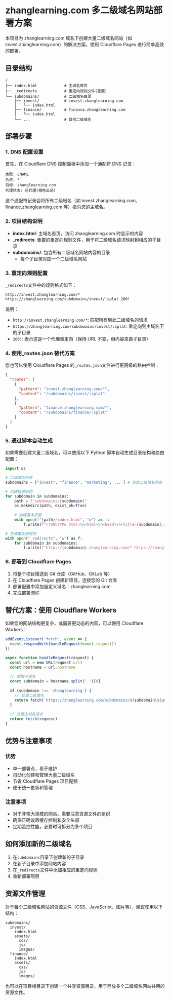 # zhanglearning.com 多二级域名网站部署方案

本项目为 zhanglearning.com 域名下创建大量二级域名网站（如 invest.zhanglearning.com）的解决方案，使用 Cloudflare Pages 进行简单高效的部署。

## 目录结构

```
/
├── index.html            # 主域名首页
├── _redirects            # 重定向规则文件(重要)
└── subdomains/           # 二级域名目录
    ├── invest/           # invest.zhanglearning.com
    │   └── index.html
    ├── finance/          # finance.zhanglearning.com
    │   └── index.html
    └── ...               # 其他二级域名
```

## 部署步骤

### 1. DNS 配置设置

首先，在 Cloudflare DNS 控制面板中添加一个通配符 DNS 记录：

```
类型: CNAME
名称: *
目标: zhanglearning.com
代理状态: 已代理(橙色云朵)
```

这个通配符记录会将所有二级域名（如 invest.zhanglearning.com, finance.zhanglearning.com 等）指向您的主域名。

### 2. 项目结构说明

- **index.html**: 主域名首页，访问 zhanglearning.com 时显示的内容
- **_redirects**: 重要的重定向规则文件，用于将二级域名请求映射到相应的子目录
- **subdomains/**: 包含所有二级域名网站内容的目录
  - 每个子目录对应一个二级域名网站

### 3. 重定向规则配置

`_redirects`文件中的规则格式如下：

```
http://invest.zhanglearning.com/* https://zhanglearning.com/subdomains/invest/:splat 200!
```

说明：
- `http://invest.zhanglearning.com/*`: 匹配所有到此二级域名的请求
- `https://zhanglearning.com/subdomains/invest/:splat`: 重定向到主域名下的子目录
- `200!`: 表示这是一个代理重定向（保持 URL 不变，但内容来自子目录）

### 4. 使用_routes.json 替代方案

您也可以使用 Cloudflare Pages 的`_routes.json`文件进行更高级的路由控制：

```json
{
  "routes": [
    {
      "pattern": "invest.zhanglearning.com/*",
      "content": "/subdomains/invest/:splat"
    },
    {
      "pattern": "finance.zhanglearning.com/*",
      "content": "/subdomains/finance/:splat"
    }
  ]
}
```

### 5. 通过脚本自动生成

如果需要创建大量二级域名，可以使用以下 Python 脚本自动生成目录结构和路由配置：

```python
import os

# 二级域名列表
subdomains = ["invest", "finance", "marketing", ... ] # 您的二级域名列表

# 创建目录结构
for subdomain in subdomains:
    path = f"subdomains/{subdomain}"
    os.makedirs(path, exist_ok=True)
    
    # 创建基本页面
    with open(f"{path}/index.html", "w") as f:
        f.write(f"<!DOCTYPE html>\n<html>\n<head>\n<title>{subdomain}.zhanglearning.com</title>\n</head>\n<body>\n<h1>欢迎访问 {subdomain}.zhanglearning.com</h1>\n</body>\n</html>")

# 生成重定向规则
with open("_redirects", "w") as f:
    for subdomain in subdomains:
        f.write(f"http://{subdomain}.zhanglearning.com/* https://zhanglearning.com/subdomains/{subdomain}/:splat 200!\n")
```

### 6. 部署到 Cloudflare Pages

1. 将整个项目推送到 Git 仓库（GitHub、GitLab 等）
2. 在 Cloudflare Pages 创建新项目，连接您的 Git 仓库
3. 部署配置中添加自定义域名：zhanglearning.com
4. 完成部署流程

## 替代方案：使用 Cloudflare Workers

如果您的网站结构更复杂，或需要更动态的内容，可以使用 Cloudflare Workers：

```js
addEventListener('fetch', event => {
  event.respondWith(handleRequest(event.request))
})

async function handleRequest(request) {
  const url = new URL(request.url)
  const hostname = url.hostname
  
  // 提取子域名
  const subdomain = hostname.split('.')[0]
  
  if (subdomain !== 'zhanglearning') {
    // 处理二级域名
    return fetch(`https://zhanglearning.com/subdomains/${subdomain}${url.pathname}`)
  }
  
  // 处理主域名请求
  return fetch(request)
}
```

## 优势与注意事项

### 优势
- 单一部署点，易于维护
- 自动化创建和管理大量二级域名
- 节省 Cloudflare Pages 项目配额
- 便于统一更新和管理

### 注意事项
- 对于非常大规模的网站，需要注意资源文件的组织
- 确保正确设置缓存控制和安全头部
- 定期监控性能，必要时可拆分为多个项目

## 如何添加新的二级域名

1. 在`subdomains`目录下创建新的子目录
2. 在新子目录中添加网站内容
3. 在`_redirects`文件中添加相应的重定向规则
4. 重新部署项目

## 资源文件管理

对于每个二级域名网站的资源文件（CSS、JavaScript、图片等），建议使用以下结构：

```
subdomains/
  invest/
    index.html
    assets/
      css/
      js/
      images/
  finance/
    index.html
    assets/
      css/
      js/
      images/
```

也可以在项目根目录下创建一个共享资源目录，用于存放多个二级域名网站共用的资源文件。
